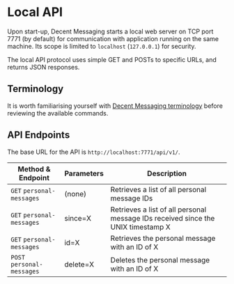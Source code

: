 # Local API

Upon start-up, Decent Messaging starts a local web server on TCP port 7771 (by default) for communication with application running on the same machine. 
Its scope is limited to `localhost` (`127.0.0.1`) for security.

The local API protocol uses simple GET and POSTs to specific URLs, and returns JSON responses.

## Terminology

It is worth familiarising yourself with [Decent Messaging terminology](terminology.md) before reviewing the available commands.

## API Endpoints
 
The base URL for the API is `http://localhost:7771/api/v1/`.

| Method & Endpoint            | Parameters                 | Description   |
| -------------------------- | -------------------------- | ------------- |
| `GET`   `personal-messages`   | (none)                   | Retrieves a list of all personal message IDs |
| `GET`      `personal-messages`   | since=X                  | Retrieves a list of all personal message IDs received since the UNIX timestamp X |
| `GET`      `personal-messages`   | id=X                     | Retrieves the personal message with an ID of X |
| `POST`     `personal-messages`   | delete=X                 | Deletes the personal message with an ID of X |
